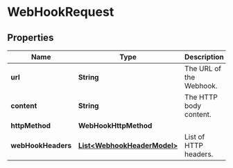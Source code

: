 

# WebHookRequest


## Properties

| Name | Type | Description | Notes |
|------------ | ------------- | ------------- | -------------|
|**url** | **String** | The URL of the Webhook. |  |
|**content** | **String** | The HTTP body content. |  [optional] |
|**httpMethod** | **WebHookHttpMethod** |  |  [optional] |
|**webHookHeaders** | [**List&lt;WebhookHeaderModel&gt;**](WebhookHeaderModel.md) | List of HTTP headers. |  [optional] |



